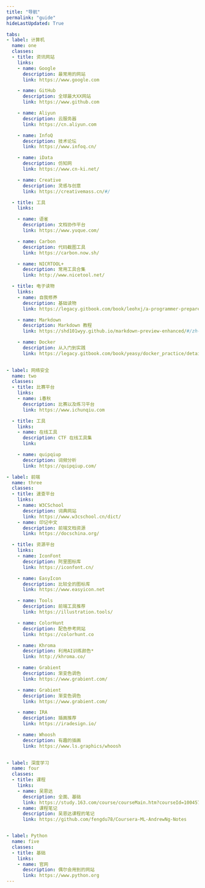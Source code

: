 ```yaml
---
title: "导航"
permalink: "guide"
hideLastUpdated: True

tabs: 
- label: 计算机
  name: one
  classes:
  - title: 资讯网站
    links:
    - name: Google
      description: 最常用的网站
      link: https://www.google.com

    - name: GitHub
      description: 全球最大XX网站
      link: https://www.github.com

    - name: Aliyun
      description: 云服务器
      link: https://cn.aliyun.com

    - name: InfoQ
      description: 技术论坛
      link: https://www.infoq.cn/

    - name: iData
      description: 仿知网
      link: https://www.cn-ki.net/

    - name: Creative
      description: 灵感与创意
      link: https://creativemass.cn/#/

  - title: 工具
    links: 

    - name: 语雀
      description: 文档协作平台
      link: https://www.yuque.com/

    - name: Carbon
      description: 代码截图工具
      link: https://carbon.now.sh/

    - name: NICRTOOL+
      description: 常用工具合集
      link: http://www.nicetool.net/

  - title: 电子读物
    links:
    - name: 自我修养
      description: 基础读物
      link: https://legacy.gitbook.com/book/leohxj/a-programmer-prepares/details

    - name: Markdown
      description: Markdown 教程
      link: https://shd101wyy.github.io/markdown-preview-enhanced/#/zh-cn/

    - name: Docker
      description: 从入门到实践
      link: https://legacy.gitbook.com/book/yeasy/docker_practice/details
      

- label: 网络安全
  name: two
  classes:
  - title: 比赛平台
    links:
    - name: i春秋
      description: 比赛以及练习平台
      link: https://www.ichunqiu.com

  - title: 工具
    links: 
    - name: 在线工具
      description: CTF 在线工具集
      link: 

    - name: quipqiup
      description: 词频分析
      link: https://quipqiup.com/

- label: 前端
  name: three
  classes:
  - title: 速查平台
    links: 
    - name: W3CSchool
      description: 词典网站
      link: https://www.w3cschool.cn/dict/
    - name: 印记中文
      description: 前端文档资源
      link: https://docschina.org/

  - title: 资源平台
    links:
    - name: IconFont
      description: 阿里图标库
      link: https://iconfont.cn/

    - name: EasyIcon
      description: 比较全的图标库
      link: https://www.easyicon.net

    - name: Tools
      description: 前端工具推荐
      link: https://illustration.tools/

    - name: ColorHunt
      description: 配色参考网站
      link: https://colorhunt.co

    - name: Khroma
      description: 利用AI训练颜色*
      link: http://khroma.co/

    - name: Grabient
      description: 渐变色调色
      link: https://www.grabient.com/

    - name: Grabient
      description: 渐变色调色
      link: https://www.grabient.com/

    - name: IRA
      description: 插画推荐
      link: https://iradesign.io/

    - name: Whoosh
      description: 有趣的插画
      link: https://www.ls.graphics/whoosh
      

- label: 深度学习
  name: four
  classes:
  - title: 课程
    links: 
    - name: 吴恩达
      description: 全面、基础
      link: https://study.163.com/course/courseMain.htm?courseId=1004570029
    - name: 课程笔记
      description: 吴恩达课程的笔记 
      link: https://github.com/fengdu78/Coursera-ML-AndrewNg-Notes


- label: Python
  name: five
  classes:
  - title: 基础
    links:
    - name: 官网
      description: 偶尔会用到的网站
      link: https://www.python.org
---
```


<template>
  <div class="my-guide-container">
    <el-tabs v-model="activeName" type="card">
      <el-tab-pane v-for="tab in tabs" :label="tab.label" :name="tab.name">
        <div v-for="myClass in tab.classes">
          <div class="my-class-title"><strong>{{ myClass.title }}</strong></div>
          <div class="my-classes-box">
            <a :href="link.link" v-for="link in myClass.links" target="_blank">
              <el-card class="my-link-box">
                <div style="margin-bottom: 5px;">{{ link.name }}</div>
                <div style="font-size: smaller; color: #8f8f8f; text-overflow: ellipsis;">{{ link.description }}</div>
              </el-card>
            </a>
          </div>
        </div>
      </el-tab-pane>
    </el-tabs>
  </div>
</template>

<script>
export default {
  data() {
    return {
      activeName: 'one',
      tabs: []
    };
  },

  mounted() {
    // this.getTabs();
    this.tabs = this.$page.frontmatter.tabs;
    console.log(this.$page);
  }
};
</script>

<style scoped>
.my-classes-box {
  padding: 1rem;
  display: flex;
  flex-wrap: wrap;
  a {
    text-decoration: none;
    display: block;
  };
}

.my-classes-box a:hover {
  text-decoration: none;
}

.my-class-title {
  width: 5rem;
  padding: 0.5rem;
  margin: 1rem 0;
  color: white;
  background-color: #0093E9;
  background-image: linear-gradient(160deg, #0093E9 0%, #80D0C7 100%);
  border-radius: 4px;
  text-align: center;
  box-shadow: 0 2px 12px 0 rgba(0,0,0,.1);
  user-select: none;
}

.my-link-box {
  width: 8.3rem;
  height: 4rem;
  margin: 0.4rem;
  /* border: 1px solid #f1f1f1; */
  /* border-radius: 3px; */
  text-align: center;
  white-space: nowrap;
  text-overflow: ellipsis;
  display: flex;
  justify-content: center;
  flex-direction: column;
  transition:all 0.3s;
}

.my-link-box:hover {
  transform: scale(1.05);
}
</style>